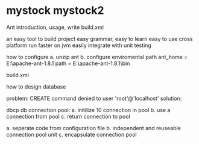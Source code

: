 mystock
mystock2
=======

Ant introduction, usage, 
write build.xml

an easy tool to build project
easy grammar, easy to learn
easy to use
cross platform
run faster on jvm
easily integrate with unit testing

how to configure
a. unzip ant
b. configure enviromental path
   ant_home = E:\apache-ant-1.8.1
   path = E:\apache-ant-1.8.1\bin

build.xml

how to design database

problem:
CREATE command denied to user 'root'@'localhost' 
solution:

dbcp
db connection pool:
a. initilize 10 connection in pool
b. use a connection from pool
c. return connection to pool

a. seperate code from configuration file
b. independent and reuseable connection pool unit
c. encapsulate connection pool

